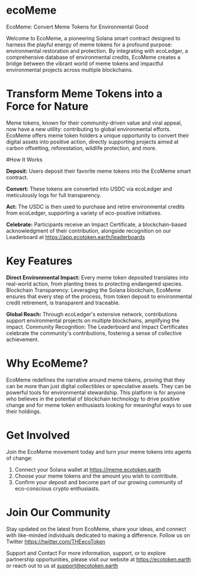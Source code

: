 # ecoMeme
EcoMeme: Convert Meme Tokens for Environmental Good

Welcome to EcoMeme, a pioneering Solana smart contract designed to harness the playful energy of meme tokens for a profound purpose: environmental restoration and protection. By integrating with ecoLedger, a comprehensive database of environmental credits, EcoMeme creates a bridge between the vibrant world of meme tokens and impactful environmental projects across multiple blockchains.

# Transform Meme Tokens into a Force for Nature
Meme tokens, known for their community-driven value and viral appeal, now have a new utility: contributing to global environmental efforts. EcoMeme offers meme token holders a unique opportunity to convert their digital assets into positive action, directly supporting projects aimed at carbon offsetting, reforestation, wildlife protection, and more.

#How It Works

**Deposit:** Users deposit their favorite meme tokens into the EcoMeme smart contract.

**Convert:** These tokens are converted into USDC via ecoLedger and meticulously logs for full transparency.

**Act:** The USDC is then used to purchase and retire environmental credits from ecoLedger, supporting a variety of eco-positive initiatives.

**Celebrate:** Participants receive an Impact Certificate, a blockchain-based acknowledgment of their contribution, alongside recognition on our Leaderboard at https://app.ecotoken.earth/leaderboards

# Key Features
**Direct Environmental Impact:** Every meme token deposited translates into real-world action, from planting trees to protecting endangered species.
Blockchain Transparency: Leveraging the Solana blockchain, EcoMeme ensures that every step of the process, from token deposit to environmental credit retirement, is transparent and traceable.

**Global Reach:** Through ecoLedger's extensive network, contributions support environmental projects on multiple blockchains, amplifying the impact.
Community Recognition: The Leaderboard and Impact Certificates celebrate the community's contributions, fostering a sense of collective achievement.

# Why EcoMeme?
EcoMeme redefines the narrative around meme tokens, proving that they can be more than just digital collectibles or speculative assets. They can be powerful tools for environmental stewardship. This platform is for anyone who believes in the potential of blockchain technology to drive positive change and for meme token enthusiasts looking for meaningful ways to use their holdings.

# Get Involved
Join the EcoMeme movement today and turn your meme tokens into agents of change:

1. Connect your Solana wallet at https://meme.ecotoken.earth
2. Choose your meme tokens and the amount you wish to contribute.
3. Confirm your deposit and become part of our growing community of eco-conscious crypto enthusiasts.

# Join Our Community
Stay updated on the latest from EcoMeme, share your ideas, and connect with like-minded individuals dedicated to making a difference. Follow us on Twitter https://twitter.com/THEecoToken

Support and Contact
For more information, support, or to explore partnership opportunities, please visit our website at https://ecotoken.earth or reach out to us at support@ecotoken.earth